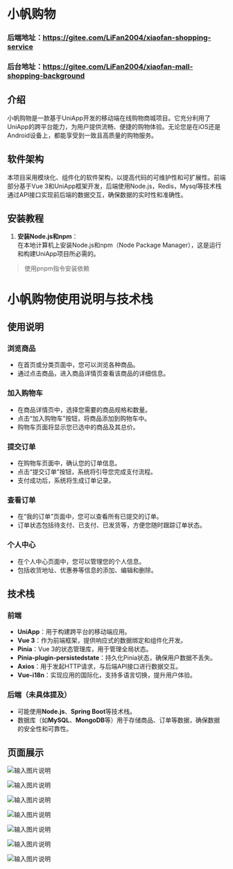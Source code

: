 # 小帆购物

### 后端地址：https://gitee.com/LiFan2004/xiaofan-shopping-service
### 后台地址：https://gitee.com/LiFan2004/xiaofan-mall-shopping-background

## 介绍

小帆购物是一款基于UniApp开发的移动端在线购物商城项目。它充分利用了UniApp的跨平台能力，为用户提供流畅、便捷的购物体验。无论您是在iOS还是Android设备上，都能享受到一致且高质量的购物服务。

## 软件架构

本项目采用模块化、组件化的软件架构，以提高代码的可维护性和可扩展性。前端部分基于Vue 3和UniApp框架开发，后端使用Node.js，Redis，Mysql等技术栈通过API接口实现前后端的数据交互，确保数据的实时性和准确性。

## 安装教程

1. **安装Node.js和npm**：  
   在本地计算机上安装Node.js和npm（Node Package Manager），这是运行和构建UniApp项目所必需的。
> 使用pnpm指令安装依赖

# 小帆购物使用说明与技术栈

## 使用说明

### 浏览商品
- 在首页或分类页面中，您可以浏览各种商品。
- 通过点击商品，进入商品详情页查看该商品的详细信息。

### 加入购物车
- 在商品详情页中，选择您需要的商品规格和数量。
- 点击“加入购物车”按钮，将商品添加到购物车中。
- 购物车页面将显示您已选中的商品及其总价。

### 提交订单
- 在购物车页面中，确认您的订单信息。
- 点击“提交订单”按钮，系统将引导您完成支付流程。
- 支付成功后，系统将生成订单记录。

### 查看订单
- 在“我的订单”页面中，您可以查看所有已提交的订单。
- 订单状态包括待支付、已支付、已发货等，方便您随时跟踪订单状态。

### 个人中心
- 在个人中心页面中，您可以管理您的个人信息。
- 包括收货地址、优惠券等信息的添加、编辑和删除。

## 技术栈

### 前端
- **UniApp**：用于构建跨平台的移动端应用。
- **Vue 3**：作为前端框架，提供响应式的数据绑定和组件化开发。
- **Pinia**：Vue 3的状态管理库，用于管理全局状态。
- **Pinia-plugin-persistedstate**：持久化Pinia状态，确保用户数据不丢失。
- **Axios**：用于发起HTTP请求，与后端API接口进行数据交互。
- **Vue-i18n**：实现应用的国际化，支持多语言切换，提升用户体验。

### 后端（未具体提及）
- 可能使用**Node.js**、**Spring Boot**等技术栈。
- 数据库（如**MySQL**、**MongoDB**等）用于存储商品、订单等数据，确保数据的安全性和可靠性。

## 页面展示

![输入图片说明](src/static/images/image.png)

![输入图片说明](src/static/images/image1.png)

![输入图片说明](src/static/images/image2.png)

![输入图片说明](src/static/images/image4.png)

![输入图片说明](src/static/images/image7.png)

![输入图片说明](src/static/images/image8.png)

![输入图片说明](src/static/images/image9.png)
